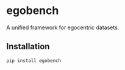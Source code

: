 # egobench

A unified framework for egocentric datasets.

## Installation

```bash
pip install egobench
```
